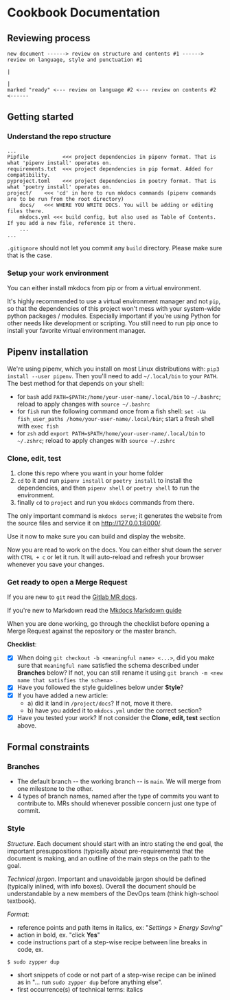 Cookbook Documentation
====================

## Reviewing process
```
new document ------> review on structure and contents #1 ------> review on language, style and punctuation #1
                                                                                        |
                                                                                        |
marked "ready" <--- review on language #2 <--- review on contents #2  <------
```

## Getting started
### Understand the repo structure
```
... 
Pipfile           <<< project dependencies in pipenv format. That is what 'pipenv install' operates on.
requirements.txt  <<< project dependencies in pip format. Added for compatibility.
pyproject.toml    <<< project dependencies in poetry format. That is what 'poetry install' operates on.
project/    <<< 'cd' in here to run mkdocs commands (pipenv commands are to be run from the root directory)
    docs/   <<< WHERE YOU WRITE DOCS. You will be adding or editing files there.
    mkdocs.yml <<< build config, but also used as Table of Contents. If you add a new file, reference it there.
    ...
...
```
`.gitignore` should not let you commit any `build` directory. Please make sure that is the case.

### Setup your work environment
You can either install mkdocs from pip or from a virtual environment.

It's highly recommended to use a virtual environment manager and not `pip`, so that the dependencies of this project won't mess with your system-wide python packages / modules. Especially important if you're using Python for other needs like development or scripting. You still need to run pip once to install your favorite virtual environment manager.

## Pipenv installation

We're using pipenv, which you install on most Linux distributions with: `pip3 install --user pipenv`. Then you'll need to add `~/.local/bin` to your `PATH`. The best method for that depends on your shell:
* for `bash` add `PATH=$PATH:/home/your-user-name/.local/bin` to `~/.bashrc`; reload to apply changes with `source ~/.bashrc`
* for `fish` run the following command once from a fish shell: `set -Ua fish_user_paths /home/your-user-name/.local/bin`; start a fresh shell with `exec fish`
* for `zsh` add `export PATH=$PATH/home/your-user-name/.local/bin` to `~/.zshrc`; reload to apply changes with `source ~/.zshrc`


### Clone, edit, test
1. clone this repo where you want in your home folder
2. `cd` to it and run `pipenv install` or `poetry install` to install the dependencies, and then `pipenv shell` or `poetry shell` to run the environment. 
3. finally `cd` to `project` and run you `mkdocs` commands from there.

The only important command is `mkdocs serve`; it generates the website from the source files and service it on http://127.0.0.1:8000/. 

Use it now to make sure you can build and display the website. 

Now you are read to work on the docs. You can either shut down the server with `CTRL + c` or let it run. It will auto-reload and refresh your browser whenever you save your changes.

### Get ready to open a Merge Request
If you are new to `git` read the [Gitlab MR docs](https://docs.gitlab.com/ee/user/project/merge_requests/creating_merge_requests.html). 

If you're new to Markdown read the [Mkdocs Markdown guide](https://www.markdownguide.org/tools/mkdocs/)

When you are done working, go through the checklist before opening a Merge Request against the repository or the master branch.

__Checklist__:
- [x] When doing `git checkout -b <meaningful name> <...>`, did you make sure that `meaningful name` satisfied the schema described under __Branches__ below? If not, you can still rename it using `git branch -m <new name that satisfies the schema> `.
- [x] Have you followed the style guidelines below under __Style__?
- [x] If you have added a new article:
  - a) did it land in `/project/docs`? If not, move it there.
  - b) have you added it to `mkdocs.yml` under the correct section?
- [x] Have you tested your work? If not consider the __Clone, edit, test__ section above.

## Formal constraints
### Branches
* The default branch -- the working branch -- is `main`. We will merge from one milestone to the other.
* 4 types of branch names, named after the type of commits you want to contribute to. MRs should whenever possible concern just one type of commit.

### Style
_Structure_. Each document should start with an intro stating the end goal, the important presuppositions (typically about pre-requirements) that the document is making, and an outline of the main steps on the path to the goal.

_Technical jargon_. Important and unavoidable jargon should be defined (typically inlined, with info boxes). Overall the document should be understandable by a new members of the DevOps team (think high-school textbook).

_Format_:
* reference points and path items in italics, ex: "_Settings_ > _Energy Saving_"
* action in bold, ex. "click __Yes__"
* code instructions part of a step-wise recipe between line breaks in code, ex. 
```
$ sudo zypper dup
```
* short snippets of code or not part of a step-wise recipe can be inlined as in "... run `sudo zypper dup` before anything else".
* first occurrence(s) of technical terms: italics